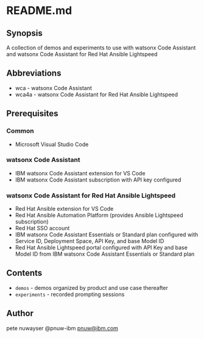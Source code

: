 # README.md

## Synopsis

A collection of demos and experiments to use with watsonx Code Assistant and watsonx Code Assistant for Red Hat Ansible Lightspeed

## Abbreviations

- wca - watsonx Code Assistant
- wca4a - watsonx Code Assistant for Red Hat Ansible Lightspeed

## Prerequisites

### Common

- Microsoft Visual Studio Code

### watsonx Code Assistant

- IBM watsonx Code Assistant extension for VS Code
- IBM watsonx Code Assistant subscription with API key configured

### watsonx Code Assistant for Red Hat Ansible Lightspeed

- Red Hat Ansible extension for VS Code
- Red Hat Ansible Automation Platform (provides Ansible Lightspeed subscription)
- Red Hat SSO account
- IBM watsonx Code Assistant Essentials or Standard plan configured with Service ID, Deployment Space, API Key, and base Model ID
- Red Hat Ansible Lightspeed portal configured with API Key and base Model ID from IBM watsonx Code Assistant Essentials or Standard plan

## Contents

- `demos` - demos organized by product and use case thereafter
- `experiments` - recorded prompting sessions

## Author

pete nuwayser @pnuw-ibm pnuw@ibm.com

